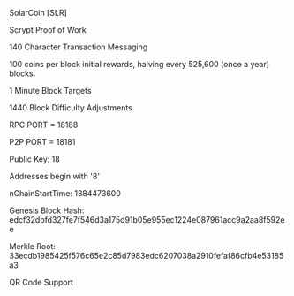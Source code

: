 SolarCoin [SLR]

Scrypt Proof of Work

140 Character Transaction Messaging

100 coins per block initial rewards, halving every 525,600 (once a year) blocks.

1 Minute Block Targets

1440 Block Difficulty Adjustments

RPC PORT = 18188

P2P PORT = 18181

Public Key: 18

Addresses begin with '8'

nChainStartTime: 1384473600

Genesis Block Hash: edcf32dbfd327fe7f546d3a175d91b05e955ec1224e087961acc9a2aa8f592ee

Merkle Root: 33ecdb1985425f576c65e2c85d7983edc6207038a2910fefaf86cfb4e53185a3

QR Code Support